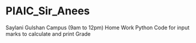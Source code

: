# PIAIC_Sir_Anees
Saylani Gulshan Campus (9am to 12pm)
Home Work 
Python Code for input marks to calculate and print Grade
